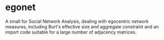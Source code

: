 # egonet
A small for Social Network Analysis, dealing with egocentric network measures, including Burt's effective size and aggregate constraint and an import code suitable for a large number of adjacency matrices.
